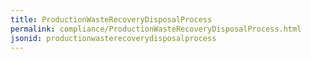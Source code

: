 ```yaml
---
title: ProductionWasteRecoveryDisposalProcess
permalink: compliance/ProductionWasteRecoveryDisposalProcess.html
jsonid: productionwasterecoverydisposalprocess
---
```

